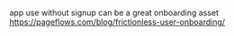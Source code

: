 app use without signup can be a great onboarding asset 
https://pageflows.com/blog/frictionless-user-onboarding/